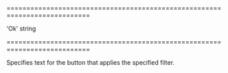 <!--**
/*-------------------------------------------
    Auto-generated file. Do not modify.
-------------------------------------------

**-->
===========================================================================
<!--default-->'Ok'<!--/default-->
<!--type-->string<!--/type-->
===========================================================================

<!--shortDescription-->
Specifies text for the button that applies the specified filter.
<!--/shortDescription-->

<!--fullDescription-->

<!--/fullDescription-->